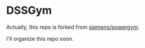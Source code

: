 # DSSGym

Actually, this repo is forked from [siemens/powergym](https://github.com/siemens/powergym).

I'll organize this repo soon.
